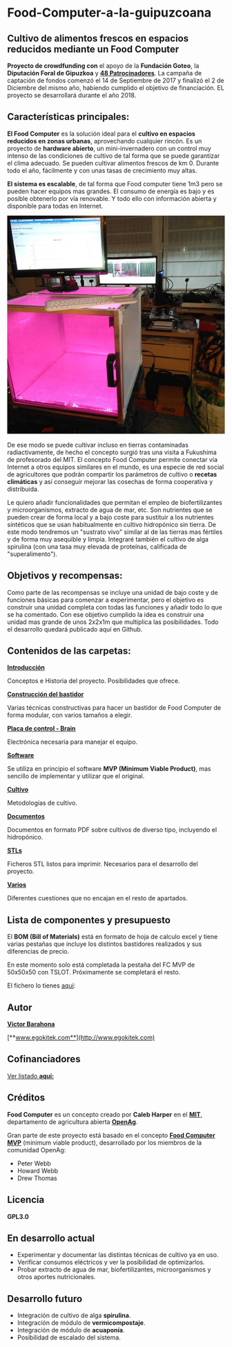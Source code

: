 # Food-Computer-a-la-guipuzcoana

## Cultivo de alimentos frescos en espacios reducidos mediante un Food Computer

**Proyecto de crowdfunding con** el apoyo de la **Fundación Goteo**, la **Diputación Foral de Gipuzkoa** y [**48 Patrocinadores**](Cofinanciadores.md). La campaña de captación de fondos comenzó el 14 de Septiembre de 2017 y finalizó el 2 de Diciembre del mismo año, habiendo cumplido el objetivo de financiación. EL proyecto se desarrollará durante el año 2018.

 ## Características principales:

**El Food Computer** es la solución ideal para el **cultivo en espacios reducidos en zonas urbanas**, aprovechando cualquier rincón. Es un proyecto de **hardware abierto**, un mini-invernadero con un control muy intenso de las condiciones de cultivo de tal forma que se puede garantizar el clima adecuado. Se pueden cultivar alimentos frescos de km 0. Durante todo el año, fácilmente y con unas tasas de crecimiento muy altas.

**El sistema es escalable**, de tal forma que Food computer tiene 1m3 pero se pueden hacer equipos mas grandes. El consumo de energía es bajo y es posible obtenerlo por vía renovable. Y todo ello con información abierta y disponible para todas en Internet.

![Food Computer MVP](Food_computer_MVP.jpg)

De ese modo se puede cultivar incluso en tierras contaminadas radiactivamente, de hecho el concepto surgió tras una visita a Fukushima de profesorado del MIT. El concepto Food Computer permite conectar vía Internet a otros equipos similares en el mundo, es una especie de red social de agricultores que podrán compartir los parámetros de cultivo o **recetas climáticas** y así conseguir mejorar las cosechas de forma cooperativa y distribuida.

Le quiero añadir funcionalidades que permitan el empleo de biofertilizantes y microorganismos, extracto de agua de mar, etc. Son nutrientes que se pueden crear de forma local y a bajo coste para sustituir a los nutrientes sintéticos que se usan habitualmente en cultivo hidropónico sin tierra. De este modo tendremos un "sustrato vivo" similar al de las tierras mas fértiles y de forma muy asequible y limpia. Integraré también el cultivo de alga spirulina (con una tasa muy elevada de proteínas, calificada de "superalimento").

## Objetivos y recompensas:

Como parte de las recompensas se incluye una unidad de bajo coste y de funciones básicas para comenzar a experimentar, pero el objetivo es construir una unidad completa con todas las funciones y añadir todo lo que se ha comentado. Con ese objetivo cumplido la idea es construir una unidad mas grande de unos 2x2x1m que multiplica las posibilidades. Todo el desarrollo quedará publicado aquí en Github.

## Contenidos de las carpetas:

[**Introducción** ](Introduccion.md) 

Conceptos e Historia del proyecto. Posibilidades que ofrece.

[**Construcción del bastidor** ](Construccion%20bastidor/README.md) 

Varias técnicas constructivas para hacer un bastidor de Food Computer de forma modular, con varios tamaños a elegir.

[**Placa de control - Brain**](Placa%20de%20control%20-%20Brain/README.md) 

Electrónica necesaria para manejar el equipo.

[**Software**](Software/README.md) 

Se utiliza en principio el software **MVP (Minimum Viable Product)**, mas sencillo de implementar y utilizar que el original. 

[**Cultivo**](Cultivo/README.md) 

Metodologías de cultivo.

[**Documentos** ](DOCs/README.md) 

Documentos en formato PDF sobre cultivos de diverso tipo, incluyendo el hidropónico.

[**STLs** ](STL/README.md) 

Ficheros STL listos para imprimir. Necesarios para el desarrollo del proyecto.

[**Varios**](Varios/README.md) 

Diferentes cuestiones que no encajan en el resto de apartados.

## Lista de componentes y presupuesto

El **BOM (Bill of Materials)** está en formato de hoja de calculo excel y tiene varias pestañas que incluye los distintos bastidores realizados y sus diferencias de precio.

En este momento solo está completada la pestaña del FC MVP de 50x50x50 con TSLOT. Próximamente se completará el resto.

El fichero lo tienes [aquí](BOM.xlsx):


## Autor

[**Victor Barahona**](https://github.com/Egokitek)

[**www.egokitek.com**](http://www.egokitek.com)

## Cofinanciadores

[Ver listado **aquí:**](Cofinanciadores.md)

## Créditos

**Food Computer** es un concepto creado por **Caleb Harper** en el **[MIT](http://web.mit.edu/)**, departamento de agricultura abierta **[OpenAg](https://www-prod.media.mit.edu/groups/open-agriculture-openag/overview/)**.

Gran parte de este proyecto está basado en el concepto **[Food Computer MVP](https://forum.openag.media.mit.edu/t/300-food-computer/2343)** (minimum viable product), desarrollado por los miembros de la comunidad OpenAg:
- Peter Webb
- Howard Webb
- Drew Thomas

## Licencia

**GPL3.0**

## En desarrollo actual

- Experimentar y documentar las distintas técnicas de cultivo ya en uso.
- Verificar consumos eléctricos y ver la posibilidad de optimizarlos.
- Probar extracto de agua de mar, biofertilizantes, microorganismos y otros aportes nutricionales.

## Desarrollo futuro

- Integración de cultivo de alga **spirulina**.
- Integración de módulo de **vermicompostaje**.
- Integración de módulo de **acuaponía**.
- Posibilidad de escalado del sistema.



